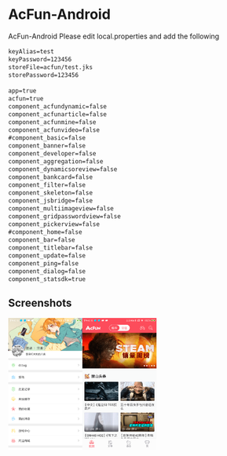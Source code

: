 # AcFun-Android
AcFun-Android
Please edit local.properties and add the following
```properties
keyAlias=test
keyPassword=123456
storeFile=acfun/test.jks
storePassword=123456

app=true
acfun=true
component_acfundynamic=false
component_acfunarticle=false
component_acfunmine=false
component_acfunvideo=false
#component_basic=false
component_banner=false
component_developer=false
component_aggregation=false
component_dynamicsoreview=false
component_bankcard=false
component_filter=false
component_skeleton=false
component_jsbridge=false
component_multiimageview=false
component_gridpasswordview=false
component_pickerview=false
#component_home=false
component_bar=false
component_titlebar=false
component_update=false
component_ping=false
component_dialog=false
component_statsdk=true
```


## Screenshots
<a href="image/device-2018-09-21-161031.png"><img src="image/device-2018-09-21-161031.png" width="30%"/></a><a href="image/device-2018-09-21-161100.png"><img src="image/device-2018-09-21-161100.png" width="30%"/></a>

